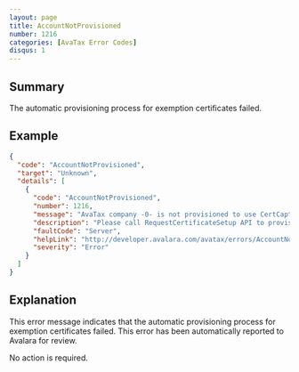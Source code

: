 ```yaml
---
layout: page
title: AccountNotProvisioned
number: 1216
categories: [AvaTax Error Codes]
disqus: 1
---
```


## Summary

The automatic provisioning process for exemption certificates failed.

## Example

```json
{
  "code": "AccountNotProvisioned",
  "target": "Unknown",
  "details": [
    {
      "code": "AccountNotProvisioned",
      "number": 1216,
      "message": "AvaTax company -0- is not provisioned to use CertCapture API.",
      "description": "Please call RequestCertificateSetup API to provision the company first.",
      "faultCode": "Server",
      "helpLink": "http://developer.avalara.com/avatax/errors/AccountNotProvisioned",
      "severity": "Error"
    }
  ]
}
```

## Explanation

This error message indicates that the automatic provisioning process for exemption certificates failed.  This error has been automatically reported to Avalara for review.  

No action is required.
